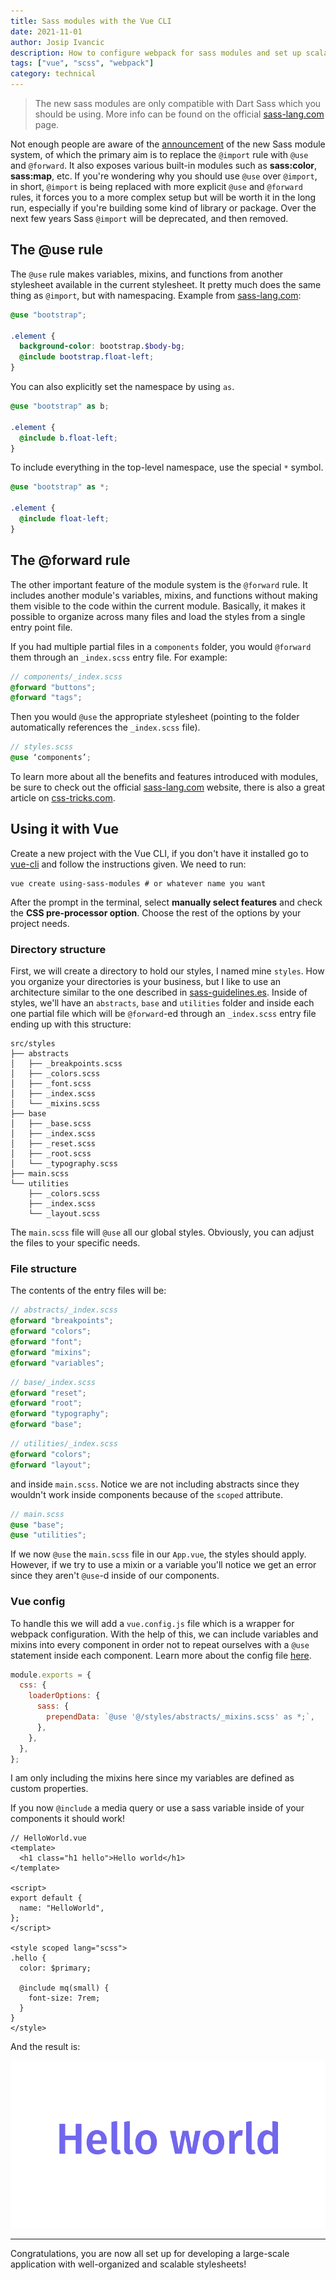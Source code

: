 ```yaml
---
title: Sass modules with the Vue CLI
date: 2021-11-01
author: Josip Ivancic
description: How to configure webpack for sass modules and set up scalable stylesheets with Vue 3 and the Vue CLI
tags: ["vue", "scss", "webpack"]
category: technical
---
```


<script setup>
import PostMeta from '@/components/PostMeta.vue'
</script>

<PostMeta repo="https://github.com/josip2312/vue-cli-sass"/>

> The new sass modules are only compatible with Dart Sass which you should be using. More info can be found on the official [sass-lang.com](https://sass-lang.com/blog/the-module-system-is-launched#use-the-heart-of-the-module-systemhttps://) page.

Not enough people are aware of the [announcement](https://sass-lang.com/blog/the-module-system-is-launchedhttps://) of the new Sass module system, of which the primary aim is to replace the `@import` rule with `@use` and `@forward`. It also exposes various built-in modules such as **sass:color**, **sass:map**, etc. If you're wondering why you should use `@use` over `@import`, in short, `@import` is being replaced with more explicit `@use` and `@forward` rules, it forces you to a more complex setup but will be worth it in the long run, especially if you're building some kind of library or package. Over the next few years Sass `@import` will be deprecated, and then removed.

## The @use rule

The `@use` rule makes variables, mixins, and functions from another stylesheet available in the current stylesheet. It pretty much does the same thing as `@import`, but with namespacing. Example from [sass-lang.com](https://sass-lang.com/blog/the-module-system-is-launched#use-the-heart-of-the-module-systemhttps://):

```scss
@use "bootstrap";

.element {
  background-color: bootstrap.$body-bg;
  @include bootstrap.float-left;
}
```

You can also explicitly set the namespace by using `as`.

```scss
@use "bootstrap" as b;

.element {
  @include b.float-left;
}
```

To include everything in the top-level namespace, use the special `*` symbol.

```scss
@use "bootstrap" as *;

.element {
  @include float-left;
}
```

## The @forward rule

The other important feature of the module system is the `@forward` rule. It includes another module's variables, mixins, and functions without making them visible to the code within the current module. Basically, it makes it possible to organize across many files and load the styles from a single entry point file.

If you had multiple partial files in a `components` folder, you would `@forward` them through an `_index.scss` entry file. For example:

```scss
// components/_index.scss
@forward "buttons";
@forward "tags";
```

Then you would `@use` the appropriate stylesheet (pointing to the folder automatically references the `_index.scss` file).

```scss
// styles.scss
@use ‘components’;
```

To learn more about all the benefits and features introduced with modules, be sure to check out the official [sass-lang.com](https://sass-lang.com/blog/the-module-system-is-launched#use-the-heart-of-the-module-systemhttps://) website, there is also a great article on [css-tricks.com](https://css-tricks.com/introducing-sass-modules/https://).

## Using it with Vue

Create a new project with the Vue CLI, if you don't have it installed go to [vue-cli](https://cli.vuejs.org/guide/installation.htmlhttps://) and follow the instructions given. We need to run:

```shell
vue create using-sass-modules # or whatever name you want
```

After the prompt in the terminal, select **manually select features** and check the **CSS pre-processor option**. Choose the rest of the options by your project needs.

### Directory structure

First, we will create a directory to hold our styles, I named mine `styles`. How you organize your directories is your business, but I like to use an architecture similar to the one described in [sass-guidelines.es](https://sass-guidelin.es/https://). Inside of styles, we'll have an `abstracts`, `base` and `utilities` folder and inside each one partial file which will be `@forward`-ed through an `_index.scss` entry file ending up with this structure:

```shell
src/styles
├── abstracts
│   ├── _breakpoints.scss
│   ├── _colors.scss
│   ├── _font.scss
│   ├── _index.scss
│   └── _mixins.scss
├── base
│   ├── _base.scss
│   ├── _index.scss
│   ├── _reset.scss
│   ├── _root.scss
│   └── _typography.scss
├── main.scss
└── utilities
    ├── _colors.scss
    ├── _index.scss
    └── _layout.scss
```

The `main.scss` file will `@use` all our global styles. Obviously, you can adjust the files to your specific needs.

### File structure

The contents of the entry files will be:

```scss
// abstracts/_index.scss
@forward "breakpoints";
@forward "colors";
@forward "font";
@forward "mixins";
@forward "variables";
```

```scss
// base/_index.scss
@forward "reset";
@forward "root";
@forward "typography";
@forward "base";
```

```scss
// utilities/_index.scss
@forward "colors";
@forward "layout";
```

and inside `main.scss`. Notice we are not including abstracts since they wouldn't work inside components because of the `scoped` attribute.

```scss
// main.scss
@use "base";
@use "utilities";
```

If we now `@use` the `main.scss` file in our `App.vue`, the styles should apply. However, if we try to use a mixin or a variable you'll notice we get an error since they aren't `@use`-d inside of our components.

### Vue config

To handle this we will add a `vue.config.js` file which is a wrapper for webpack configuration. With the help of this, we can include variables and mixins into every component in order not to repeat ourselves with a `@use` statement inside each component. Learn more about the config file [here](https://cli.vuejs.org/config/https://).

```javascript
module.exports = {
  css: {
    loaderOptions: {
      sass: {
        prependData: `@use '@/styles/abstracts/_mixins.scss' as *;`,
      },
    },
  },
};
```

I am only including the mixins here since my variables are defined as custom properties.

If you now `@include` a media query or use a sass variable inside of your components it should work!

```vue
// HelloWorld.vue
<template>
  <h1 class="h1 hello">Hello world</h1>
</template>

<script>
export default {
  name: "HelloWorld",
};
</script>

<style scoped lang="scss">
.hello {
  color: $primary;

  @include mq(small) {
    font-size: 7rem;
  }
}
</style>
```

And the result is:

![Hello world](../assets/result.png)

---

Congratulations, you are now all set up for developing a large-scale application with well-organized and scalable stylesheets!
